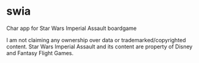 # swia
Char app for Star Wars Imperial Assault boardgame



I am not claiming any ownership over data or trademarked/copyrighted content. Star Wars Imperial Assault and its content are property of Disney and Fantasy Flight Games. 

